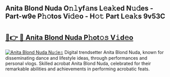 ## Anita Blond Nuda O𝚗𝚕yf𝚊ns L𝚎a𝚔ed N𝚞𝚍es - Part-w9e P𝚑𝚘tos Vi𝚍𝚎o - H𝚘𝚝 Part L𝚎a𝚔s 9v53C

# <h2><a href="http://kf60am.oniu.top/?m=Anita+Blond+Nuda">🔗👉 🔴 Anita Blond Nuda P𝚑ot𝚘𝚜 V𝚒d𝚎o</a></h2>

[![Anita Blond Nuda Nu𝚍e𝚜](https://i.imgur.com/0qMVB7G.gif)](http://kf60am.oniu.top/?m=Anita+Blond+Nuda)
Digital trendsetter Anita Blond Nuda, known for disseminating dance and lifestyle ideas, through performances and personal vlogs. Skilled acrobat Anita Blond Nuda, celebrated for their remarkable abilities and achievements in performing acrobatic feats.  
